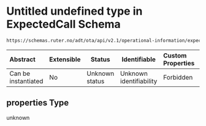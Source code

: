 # Untitled undefined type in ExpectedCall Schema

```txt
https://schemas.ruter.no/adt/ota/api/v2.1/operational-information/expected-call.json#/definitions/tariffZoneInfo/properties
```




| Abstract            | Extensible | Status         | Identifiable            | Custom Properties | Additional Properties | Access Restrictions | Defined In                                                                                             |
| :------------------ | ---------- | -------------- | ----------------------- | :---------------- | --------------------- | ------------------- | ------------------------------------------------------------------------------------------------------ |
| Can be instantiated | No         | Unknown status | Unknown identifiability | Forbidden         | Allowed               | none                | [expected-call.json\*](../../schema/operational-information/expected-call.json "open original schema") |

## properties Type

unknown
